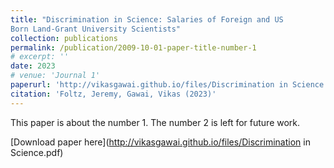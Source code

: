 ```yaml
---
title: "Discrimination in Science: Salaries of Foreign and US
Born Land-Grant University Scientists"
collection: publications
permalink: /publication/2009-10-01-paper-title-number-1
# excerpt: ''
date: 2023
# venue: 'Journal 1'
paperurl: 'http://vikasgawai.github.io/files/Discrimination in Science.pdf'
citation: 'Foltz, Jeremy, Gawai, Vikas (2023)'
---
```

This paper is about the number 1. The number 2 is left for future work.

[Download paper here](http://vikasgawai.github.io/files/Discrimination in Science.pdf)
